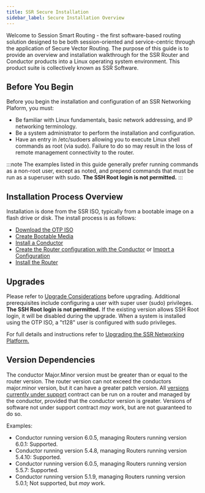 ```yaml
---
title: SSR Secure Installation
sidebar_label: Secure Installation Overview
---
```


Welcome to Session Smart Routing - the first software-based routing solution designed to be both session-oriented and service-centric through the application of Secure Vector Routing. The purpose of this guide is to provide an overview and installation walkthrough for the SSR Router and Conductor products into a Linux operating system environment. This product suite is collectively known as SSR Software.

## Before You Begin
Before you begin the installation and configuration of an SSR Networking Plaform, you must:
- Be familiar with Linux fundamentals, basic network addressing, and IP networking terminology. 
- Be a system administrator to perform the installation and configuration.
- Have an entry in /etc/sudoers allowing you to execute Linux shell commands as root (via sudo). Failure to do so may result in the loss of remote management connectivity to the router. 

:::note
The examples listed in this guide generally prefer running commands as a non-root user, except as noted, and prepend commands that must be run as a superuser with sudo. **The SSH Root login is not permitted.** 
:::

## Installation Process Overview

Installation is done from the SSR ISO, typically from a bootable image on a flash drive or disk. The install process is as follows:
- [Download the OTP ISO](https://www.juniper.net/documentation/us/en/software/session-smart-router/docs/intro_downloading_iso)
- [Create Bootable Media](https://www.juniper.net/documentation/us/en/software/session-smart-router/docs/intro_creating_bootable_usb)
- [Install a Conductor](cc_fips_conductor_install.md)
- [Create the Router configuration with the Conductor](intro_basic_router_config.md) or [Import a Configuration](single_conductor_config.md)
- [Install the Router](cc_fips_router_install.md) 

## Upgrades

Please refer to [Upgrade Considerations](intro_upgrade_considerations.md) before upgrading. Additional prerequisites include configuring a user with super user (sudo) privileges. **The SSH Root login is not permitted.** If the existing version allows SSH Root login, it will be disabled during the upgrade. When a system is installed using the OTP ISO, a "t128" user is configured with sudo privileges. 

For full details and instructions refer to [Upgrading the SSR Networking Platform.](intro_upgrading.md)

## Version Dependencies

The conductor Major.Minor version must be greater than or equal to the router version. The router version can not exceed the conductors major.minor version, but it can have a greater patch version. All [versions currently under support](about_support_policy.md) contract can be run on a router and managed by the conductor, provided that the conductor version is greater. Versions of software not under support contract *may* work, but are not guaranteed to do so.  

Examples:
- Conductor running version 6.0.5, managing Routers running version 6.0.1: Supported.
- Conductor running version 5.4.8, managing Routers running version 5.4.10: Supported.
- Conductor running version 6.0.5, managing Routers running version 5.5.7: Supported.
- Conductor running version 5.1.9, managing Routers running version 5.0.1; Not supported, but *may* work.
